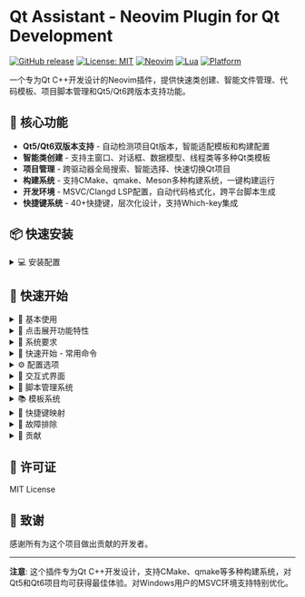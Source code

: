 # Qt Assistant - Neovim Plugin for Qt Development

[![GitHub release](https://img.shields.io/github/v/release/onewu867/qt-assistant.nvim)](https://github.com/onewu867/qt-assistant.nvim/releases)
[![License: MIT](https://img.shields.io/badge/License-MIT-yellow.svg)](https://opensource.org/licenses/MIT)
[![Neovim](https://img.shields.io/badge/Neovim-0.8+-green.svg)](https://neovim.io/)
[![Lua](https://img.shields.io/badge/Lua-5.1+-blue.svg)](https://www.lua.org/)
[![Platform](https://img.shields.io/badge/Platform-Windows%20%7C%20macOS%20%7C%20Linux-lightgrey.svg)](https://github.com/onewu867/qt-assistant.nvim)

一个专为Qt C++开发设计的Neovim插件，提供快速类创建、智能文件管理、代码模板、项目脚本管理和Qt5/Qt6跨版本支持功能。

## 🚀 核心功能

- **Qt5/Qt6双版本支持** - 自动检测项目Qt版本，智能适配模板和构建配置
- **智能类创建** - 支持主窗口、对话框、数据模型、线程类等多种Qt类模板
- **项目管理** - 跨驱动器全局搜索、智能选择、快速切换Qt项目
- **构建系统** - 支持CMake、qmake、Meson多种构建系统，一键构建运行
- **开发环境** - MSVC/Clangd LSP配置，自动代码格式化，跨平台脚本生成
- **快捷键系统** - 40+快捷键，层次化设计，支持Which-key集成

## 📦 快速安装

<details>
<summary>💻 安装配置</summary>

### 使用 lazy.nvim
```lua
{
    '2774326573/qt-assistant.nvim',
    config = function()
        require('qt-assistant').setup({
            -- 基础配置
            project_root = vim.fn.getcwd(),
            naming_convention = "snake_case",
            auto_update_cmake = true,
            
            -- Qt版本配置
            qt_project = {
                version = "auto",
                qt5_path = "C:/Qt/5.15.2",  -- Windows用户可选
                qt6_path = "C:/Qt/6.5.0",   -- Windows用户可选
            },
            
            -- 自动格式化（默认启用）
            auto_format = {
                enabled = true,
                formatter = "clang_format",
                on_save = true,
            },
        })
        
        -- 设置快捷键
        require('qt-assistant.core').setup_keymaps()
    end
}
```

### 系统要求
- **通用**: Neovim 0.8+, Git, clang-format（推荐）
- **Windows**: Visual Studio Build Tools 2019+ 或 MinGW-w64, Qt5.12+/Qt6.2+
- **Linux**: GCC 7+/Clang 6+, qt6-base-dev, cmake
- **macOS**: Xcode Command Line Tools, Homebrew Qt

</details>

## 🎯 快速开始

<details>
<summary>🚀 基本使用</summary>

### 常用命令
```vim
# 项目管理
:QtSmartSelector      # 智能项目选择器
:QtQuickSwitcher      # 快速项目切换
:QtGlobalSearch       # 全局项目搜索

# 类创建
:QtCreateClass MainWindow main_window
:QtCreateClass LoginDialog dialog
:QtCreateClass UserModel model

# 构建运行
:QtBuild              # 构建项目
:QtRun                # 运行项目
:QtClean              # 清理项目

# 环境设置
:QtSetupClangd        # 设置clangd LSP
:QtSetupMsvc          # 设置MSVC环境（Windows）
:QtFixCompile         # 一键修复编译问题

# 脚本管理
:QtScripts            # 生成项目脚本
:QtScriptGenerator    # 交互式脚本生成器

# 代码格式化
:QtFormatFile         # 格式化当前文件
:QtFormatProject      # 格式化整个项目
```

### 核心快捷键
```
<leader>qtb  # 构建项目
<leader>qtr  # 运行项目
<leader>qtc  # 清理项目

<leader>qpo  # 智能项目选择
<leader>qpw  # 快速项目切换
<leader>qpg  # 全局项目搜索

<leader>qem  # 设置MSVC环境
<leader>qel  # 设置clangd LSP
<leader>qec  # 一键修复编译环境
```

### 支持的类类型
| 类型 | 描述 | 基类 | 生成文件 |
|------|------|------|----------|
| `main_window` | 主窗口类 | QMainWindow | .h, .cpp, .ui |
| `dialog` | 对话框类 | QDialog | .h, .cpp, .ui |
| `widget` | 自定义控件类 | QWidget | .h, .cpp |
| `model` | 数据模型类 | QAbstractItemModel | .h, .cpp |
| `delegate` | 代理类 | QStyledItemDelegate | .h, .cpp |
| `thread` | 线程类 | QThread | .h, .cpp |
| `utility` | 工具类 | QObject | .h, .cpp |
| `singleton` | 单例类 | QObject | .h, .cpp |

</details>

<details>
<summary>🚀 点击展开功能特性</summary>

### Qt版本支持
- **Qt5/Qt6双版本支持**: 自动检测项目Qt版本，支持Qt5和Qt6项目
- **智能版本检测**: 从CMakeLists.txt、.pro文件自动识别Qt版本
- **版本特定模板**: 根据检测的Qt版本选择合适的代码模板

### 核心功能
- **智能类创建**: 主窗口、对话框、数据模型、线程类等
- **项目管理**: 跨驱动器搜索、智能选择、快速切换
- **UI设计师集成**: Qt Designer自动启动和文件同步
- **构建管理**: 支持CMake、qmake、Meson多种构建系统

### 代码质量
- **自动格式化**: clang-format自动格式化C++代码
- **代码模板**: 丰富的内置模板库和自定义支持
- **CMake集成**: 自动更新CMakeLists.txt

### 开发环境
- **Clangd LSP**: 完整的语言服务器配置
- **MSVC环境**: Windows下自动设置编译环境
- **跨平台脚本**: 基于模板的健壮脚本系统

### 键盘映射
- **40+快捷键**: 层次化设计，易于记忆
- **Which-key集成**: 显示快捷键说明
- **自定义支持**: 灵活配置快捷键

</details>

<details>
<summary>🐧 系统要求</summary>

#### 通用要求
- Neovim 0.8+
- Git（用于项目管理）
- clang-format（推荐，用于代码格式化）

#### Windows 系统
- Visual Studio Build Tools 2019+ 或 MinGW-w64
- Qt5.12+ 或 Qt6.2+
- Qt bin目录已添加到PATH

#### Linux 系统
```bash
# Ubuntu/Debian
sudo apt install qt6-base-dev qt6-tools-dev cmake clang-format

# CentOS/RHEL/Fedora
sudo dnf install qt6-qtbase-devel qt6-qttools cmake clang-tools-extra
```

#### macOS 系统
```bash
# Xcode Command Line Tools
xcode-select --install

# Homebrew
brew install qt@6 cmake clang-format
```

</details>

<details>
<summary>🎥 快速开始 - 常用命令</summary>

#### 核心命令
```vim
# 项目管理
:QtSmartSelector    # 智能项目选择器
:QtQuickSwitcher    # 快速项目切换

# 构建运行
:QtBuild           # 构建项目
:QtRun             # 运行项目
:QtClean           # 清理项目

# 类创建
:QtCreateClass MainWindow main_window
:QtCreateClass LoginDialog dialog

# UI设计
:QtOpenDesigner mainwindow.ui
```

#### 环境设置
```vim
:QtSetupClangd     # 设置clangd LSP
:QtSetupMsvc       # 设置MSVC环境
:QtFixCompile      # 一键修复编译问题
:QtScripts         # 生成项目脚本
```

#### 代码格式化
```vim
:QtFormatFile      # 格式化当前文件
:QtFormatProject   # 格式化整个项目
```

</details>

<details>
<summary>⚙️ 配置选项</summary>

```lua
require('qt-assistant').setup({
    -- 项目根目录
    project_root = vim.fn.getcwd(),
    
    -- 目录结构配置
    directories = {
        source = "src",
        include = "include",
        ui = "ui",
        resource = "resource",
        scripts = "scripts"
    },
    
    -- 文件命名规范
    naming_convention = "snake_case", -- "snake_case" 或 "camelCase"
    
    -- 自动更新CMakeLists.txt
    auto_update_cmake = true,
    
    -- Qt项目配置
    qt_project = {
        version = "auto",
        qt5_path = "",
        qt6_path = "",
        auto_detect = true,
        build_type = "Debug",
        build_dir = "build",
        parallel_build = true,
        build_jobs = 4,
    },
    
    -- 代码格式化配置
    auto_format = {
        enabled = true,
        formatter = "clang_format",
        on_save = true,
    },
    
    -- 构建环境配置
    build_environment = {
        vs2017_path = "",
        vs2019_path = "",
        vs2022_path = "",
        prefer_vs_version = "2017",
        mingw_path = "",
        qt_version = "auto"
    },
    
    -- UI设计师配置
    designer = {
        designer_path = "designer",
        creator_path = "qtcreator",
        default_editor = "designer",
        auto_sync = true,
    },
    
    -- 调试配置
    debug = {
        enabled = false,
        log_level = "INFO",
    }
})
```

</details>

<details>
<summary>🎨 交互式界面</summary>

### 主要界面
- `:QtAssistant` - 类创建向导
- `:QtProjectManager` - 项目管理界面
- `:QtDesignerManager` - UI设计师管理
- `:QtBuildStatus` - 构建状态查看

### 交互流程
1. **类创建**: 选择类型 → 输入名称 → 配置选项 → 生成文件
2. **项目管理**: 查看信息 → 选择/创建项目 → 执行操作
3. **UI设计**: 查看UI文件 → 选择编辑器 → 打开编辑

</details>

<details>
<summary>🔧 脚本管理系统</summary>

### 支持的脚本类型
- **build** - 构建脚本（CMake/qmake/Make）
- **run** - 运行脚本（智能查找可执行文件）
- **debug** - 调试脚本（gdb/lldb/VS）
- **clean** - 清理脚本
- **test** - 测试脚本
- **deploy** - 部署脚本

### 快速生成
```vim
:QtGenerateAllScripts  # 一键生成所有脚本
:QtScriptGenerator     # 交互式生成器
```

### 特性
- 自动检测项目信息（名称、Qt版本、构建系统）
- 健壮的错误处理和相对路径导航
- 支持并行编译和智能文件查找
- 模板变量替换（`{{PROJECT_NAME}}`、`{{QT_VERSION}}`）

</details>

<details>
<summary>📚 模板系统</summary>

### 内置模板功能
- 变量替换: `{{CLASS_NAME}}`、`{{FILE_NAME}}`等
- 条件语句: `{{#INCLUDE_UI}}...{{/INCLUDE_UI}}`
- 自动生成基础代码结构

### 自定义模板
可在配置的模板路径下创建自定义模板文件。

</details>

<details>
<summary>🎹 快捷键映射</summary>

### 核心快捷键（必记）
```
<leader>qtb  # 构建项目
<leader>qtr  # 运行项目  
<leader>qtc  # 清理项目
<leader>qtd  # 调试项目
```

### 环境设置
```
<leader>qem  # 设置MSVC环境
<leader>qel  # 设置clangd LSP
<leader>qec  # 一键修复编译环境
```

### 项目管理
```
<leader>qpo  # 智能项目选择
<leader>qpw  # 快速项目切换
<leader>qpg  # 全局项目搜索
```

### 设置方法
```lua
-- 基础设置
require('qt-assistant.core').setup_keymaps()

-- 自定义快捷键
require('qt-assistant.core').setup_keymaps({
    build = "<F5>",
    run = "<F6>",
})
```

### Which-key集成
自动检测并集成Which-key插件，显示快捷键说明。

</details>

<details>
<summary>🐛 故障排除</summary>

### 常见问题快速解决

**1. 配置错误**
```lua
-- 正确配置方式
require('qt-assistant').setup({})
-- 清除缓存
:lua package.loaded['qt-assistant'] = nil
```

**2. Windows MSVC编译错误**
```vim
:QtSetupMsvc      # 设置MSVC环境
:QtFixCompile     # 一键修复编译问题
:QtCheckMsvc      # 检查MSVC状态
```

**3. Clangd LSP问题**
```vim
:QtSetupClangd    # 设置clangd配置
:LspRestart       # 重启语言服务器
:LspInfo          # 检查LSP状态
```

**4. 代码格式化问题**
```vim
:QtFormatterStatus     # 查看格式化工具状态
:QtCreateClangFormat   # 创建.clang-format配置
```

**5. UI设计师无法启动**
```vim
:QtDesignerManager     # 检查设计师状态
# 确保Qt bin目录在PATH中
```

### 调试模式
```lua
require('qt-assistant').setup({
    debug = {
        enabled = true,
        log_level = "DEBUG"
    }
})
```

### 日志查看
```vim
:e ~/.local/share/nvim/qt-assistant.log
```

</details>

<details>
<summary>🤝 贡献</summary>

欢迎提交Issue和Pull Request！

### 开发环境设置
1. Fork这个仓库
2. 克隆到本地
3. 在Neovim配置中添加本地路径
4. 进行修改和测试

### 代码规范
- 使用Lua标准代码风格
- 添加适当的注释
- 保持模块化设计

</details>

## 📄 许可证

MIT License

## 🙏 致谢

感谢所有为这个项目做出贡献的开发者。

---

**注意**: 这个插件专为Qt C++开发设计，支持CMake、qmake等多种构建系统，对Qt5和Qt6项目均可获得最佳体验。对Windows用户的MSVC环境支持特别优化。